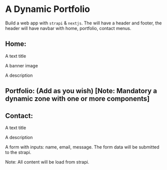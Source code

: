# A Dynamic Portfolio

Build a web app with `strapi` & `nextjs`. The will have a header and footer, the header will have navbar with home, portfolio, contact menus.

## Home:

A text title

A banner image

A description

## Portfolio: (Add as you wish) [Note: Mandatory a dynamic zone with one or more components]

## Contact:

A text title

A description

A form with inputs: name, email, message. The form data will be submitted to the strapi.

Note: All content will be load from strapi.
